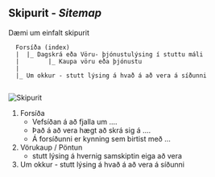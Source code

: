 
## Skipurit - _Sitemap_

Dæmi um einfalt skipurit

```
  Forsíða (index)
  |  |_ Dagskrá eða Vöru- þjónustulýsing í stuttu máli
  |        |_ Kaupa vöru eða þjónustu
  |           
  |_ Um okkur - stutt lýsing á hvað á að vera á síðunni
  
```

![Skipurit](Site-frame.drawio.svg)

1. Forsíða
    * Vefsíðan á að fjalla um ....
    * Það á að vera hægt að skrá sig á ....
    * Á forsíðunni er kynning sem birtist með ...
1. Vörukaup / Pöntun 
    * stutt lýsing á hvernig samskiptin eiga að vera
1. Um okkur - stutt lýsing á hvað á að vera á síðunni

 
